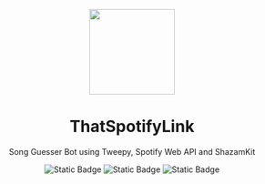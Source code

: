 <p align="center">
<img src="https://github.com/ThatSpotifyLink/.github/assets/92806890/6fd85a38-1772-44d5-89ca-349023bef308" height="150">
</p>
<h1 align="center">
ThatSpotifyLink
</h1>
<p align="center"><b></b></p>
<p align="center">
Song Guesser Bot using Tweepy, Spotify Web API and ShazamKit
<p>
  
<p align="center">
  <img alt="Static Badge" src="https://img.shields.io/badge/Tweepy-black?logo=twitter">
  <img alt="Static Badge" src="https://img.shields.io/badge/SpotifyWebAPI-black?logo=spotify">
  <img alt="Static Badge" src="https://img.shields.io/badge/ShazamKit-black?logo=shazam">
<p>
